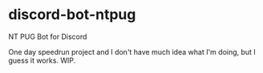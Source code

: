 # discord-bot-ntpug
NT PUG Bot for Discord

One day speedrun project and I don't have much idea what I'm doing, but I guess it works. WIP.
